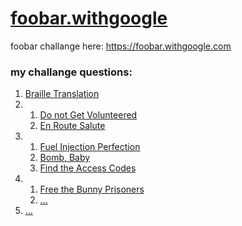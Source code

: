 # [foobar.withgoogle](https://foobar.withgoogle.com)

foobar challange here: https://foobar.withgoogle.com

### my challange questions:

1. [Braille Translation](https://github.com/bezzad/foobar.withgoogle/tree/master/1.%20Braille%20Translation)
2. 1. [Do not Get Volunteered](https://github.com/bezzad/foobar.withgoogle/tree/master/2.1%20Do%20not%20Get%20Volunteered)
   2. [En Route Salute](https://github.com/bezzad/foobar.withgoogle/tree/master/2.2%20En%20Route%20Salute)
3. 1. [Fuel Injection Perfection](https://github.com/bezzad/foobar.withgoogle/tree/master/3.1%20Fuel%20Injection%20Perfection)
   2. [Bomb, Baby](https://github.com/bezzad/foobar.withgoogle/tree/master/3.2%20Bomb%2C%20Baby)
   3. [Find the Access Codes](https://github.com/bezzad/foobar.withgoogle/tree/master/3.3%20Find%20the%20Access%20Codes)
4. 1. [Free the Bunny Prisoners](https://github.com/bezzad/foobar.withgoogle/tree/master/4.1%20Free%20the%20Bunny%20Prisoners)
   2. [...]()
5. [...]()

